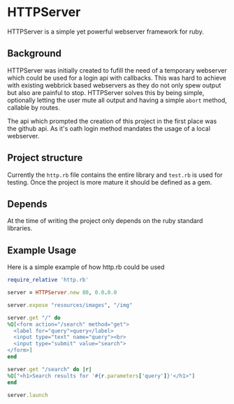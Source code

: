 HTTPServer
==========
HTTPServer is a simple yet powerful webserver framework for ruby.

Background
----------
HTTPServer was initially created to fufill the need of a temporary webserver which could be used for a login api with callbacks. This was hard to achieve with existing webbrick based webservers as they do not only spew output but also are painful to stop. HTTPServer solves this by being simple, optionally letting the user mute all output and having a simple `abort` method, callable by routes.

The api which prompted the creation of this project in the first place was the github api. As it's oath login method mandates the usage of a local webserver.

Project structure
-----------------
Currently the `http.rb` file contains the entire library and `test.rb` is used for testing. Once the project is more mature it should be defined as a gem.

Depends
-------
At the time of writing the project only depends on the ruby standard libraries.

Example Usage
-------------
Here is a simple example of how http.rb could be used

```rb
require_relative 'http.rb'

server = HTTPServer.new 80, 0.0.0.0

server.expose "resources/images", "/img"

server.get "/" do
%Q[<form action="/search" method="get">
  <label for="query">query</label>
  <input type="text" name="query"><br>
  <input type="submit" value="search">
</form>]
end

server.get "/search" do |r|
%Q["<h1>Search results for '#{r.parameters['query']}'</h1>"]
end

server.launch
```
